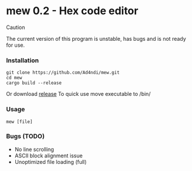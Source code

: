 # mew 0.2 - Hex code editor

> [!CAUTION]
> The current version of this program is unstable, has bugs and is not ready for use.

### Installation
```shell
git clone https://github.com/Ad4ndi/mew.git
cd mew
cargo build --release
```
Or download [release](https://github.com/Ad4ndi/mew/releases)
To quick use move executable to /bin/ 

### Usage
```shell
mew [file]
```

### Bugs (TODO)

- No line scrolling
- ASCII block alignment issue
- Unoptimized file loading (full)
